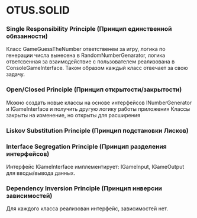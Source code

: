 # OTUS.SOLID

### Single Responsibility Principle (Принцип единственной обязанности)
Класс GameGuessTheNumber ответственем за игру, логика по генерации числа вынесена в RandomNumberGenarator, 
логика ответсвенная за взаимодействие с пользователем реализована в ConsoleGameInterface. 
Таком образом каждый класс отвечает за свою задачу.

### Open/Closed Principle (Принцип открытости/закрытости)
Можно создать новые классы на основе интерфейсов INumberGenerator и IGameInterface и получить другую логику работы приложения
Классы закрыты на изменение, но открыты для расширения

### Liskov Substitution Principle (Принцип подстановки Лисков)


### Interface Segregation Principle (Принцип разделения интерфейсов)
Интерфейс IGameInterface имплементирует: IGameInput, IGameOutput для вводы/вывода данных.

### Dependency Inversion Principle (Принцип инверсии зависимостей)
Для каждого класса реализован интерфейс, зависимостей нет.
